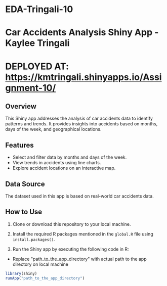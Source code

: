 # EDA-Tringali-10
# Car Accidents Analysis Shiny App - Kaylee Tringali
# DEPLOYED AT: https://kmtringali.shinyapps.io/Assignment-10/

## Overview

This Shiny app addresses the analysis of car accidents data to identify patterns and trends. It provides insights into accidents based on months, days of the week, and geographical locations.

## Features

- Select and filter data by months and days of the week.
- View trends in accidents using line charts.
- Explore accident locations on an interactive map.

## Data Source

The dataset used in this app is based on real-world car accidents data.

## How to Use

1. Clone or download this repository to your local machine.

2. Install the required R packages mentioned in the `global.R` file using `install.packages()`.

3. Run the Shiny app by executing the following code in R:
- Replace "path_to_the_app_directory" with actual path to the app directory on local machine

```R
library(shiny)
runApp("path_to_the_app_directory")
